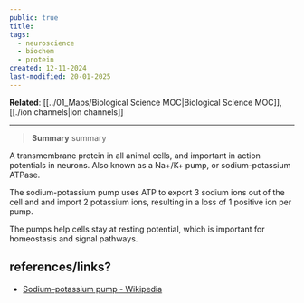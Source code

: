 ```yaml
---
public: true
title: 
tags:
  - neuroscience
  - biochem
  - protein
created: 12-11-2024
last-modified: 20-01-2025
---
```

**Related**: [[../01_Maps/Biological Science MOC|Biological Science MOC]], [[./ion channels|ion channels]]

---
> **Summary**
> summary


A transmembrane protein in all animal cells, and important in action potentials in neurons. Also known as a Na+/K+ pump, or sodium-potassium ATPase.

The sodium-potassium pump uses ATP to export 3 sodium ions out of the cell and and import 2 potassium ions, resulting in a loss of 1 positive ion per pump. 

The pumps help cells stay at resting potential, which is important for homeostasis and signal pathways.





## references/links?
* [Sodium–potassium pump - Wikipedia](https://en.wikipedia.org/wiki/Sodium%E2%80%93potassium_pump)
